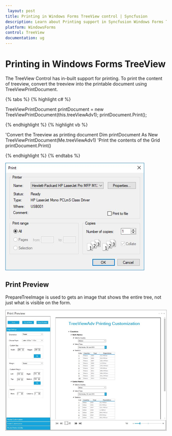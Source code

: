 ```yaml
---
 layout: post
title: Printing in Windows Forms TreeView control | Syncfusion
description: Learn about Printing support in Syncfusion Windows Forms TreeView control, its elements and more details.
platform: WindowsForms
control: TreeView 
documentation: ug
---
```

# Printing in Windows Forms TreeView

The TreeView Control has in-built support for printing. To print the content of treeview, convert the treeview into the printable document using TreeViewPrintDocument.

{% tabs %}
{% highlight c# %}

TreeViewPrintDocument printDocument = new TreeViewPrintDocument(this.treeViewAdv1);
printDocument.Print();

{% endhighlight %}
{% highlight vb %}

'Convert the Treeview as printing document
Dim printDocument As New TreeViewPrintDocument(Me.treeViewAdv1)
'Print the contents of the Grid
printDocument.Print()

{% endhighlight %}
{% endtabs %}

![Printing_img1](Printing_Images/Printing_img1.jpg)

## Print Preview

PrepareTreeImage is used to gets an image that shows the entire tree, not just what is visible on the form.

![Printing_img2](Printing_Images/Printing_img2.jpg)	

